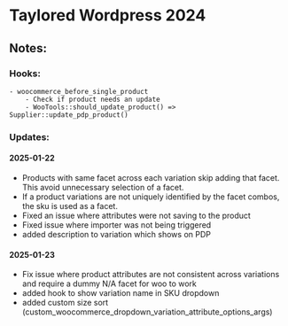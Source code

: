 # Taylored Wordpress 2024

## Notes:

### Hooks:
    - woocommerce_before_single_product
        - Check if product needs an update
        - WooTools::should_update_product() => Supplier::update_pdp_product()

### Updates:

#### 2025-01-22
- Products with same facet across each variation skip adding that facet. This avoid unnecessary selection of a facet.
- If a product variations are not uniquely identified by the facet combos, the sku is used as a facet. 
- Fixed an issue where attributes were not saving to the product
- Fixed issue where importer was not being triggered
- added description to variation which shows on PDP
#### 2025-01-23
- Fix issue where product attributes are not consistent across variations and require a dummy N/A facet for woo to work
- added hook to show variation name in SKU dropdown
- added custom size sort (custom_woocommerce_dropdown_variation_attribute_options_args)


<!-- ## Quirks and Features

### Where are the Hooks?

- If you put ?debug in the url, it will show on the rendered site where the woo/wp hooks are being activated

### Variable Products that display like Simple Products

This achieved by added a common attribute to the variations called "__required_attr". When the product detail page loads it: 

1. When product is imported, additional attribute added to variation and attributes
    - /ci-store-plugin/suppliers/supplier_wps.php -> extract_variations()
    - /ci-store-plugin/western/update_product_attributes.php -> update_product_attributes()

1. hook is triggered
    - /ci-store-plugin/hooks/woocommerce_before_single_product.php

1. injects the js/css related
    - /ci-store-plugin/js/custom_before_single_product_script.js
    - /ci-store-plugin/css/custom_before_single_product_script.css

1. custom_before_single_product_script.js selects the attribute -->